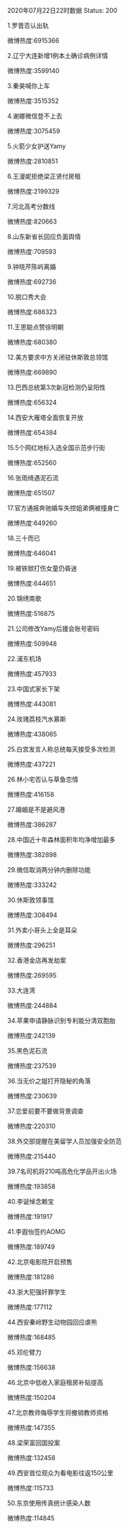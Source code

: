 2020年07月22日22时数据
Status: 200

1.罗晋否认出轨

微博热度:6915366

2.辽宁大连新增1例本土确诊病例详情

微博热度:3599140

3.秦昊喊你上车

微博热度:3515352

4.谢娜微信登不上去

微博热度:3075459

5.火箭少女护送Yamy

微博热度:2810851

6.王漫妮拒绝梁正贤付房租

微博热度:2199329

7.河北高考分数线

微博热度:820663

8.山东新省长回应负面舆情

微博热度:709593

9.钟晓芹陈屿离婚

微博热度:692736

10.脱口秀大会

微博热度:686323

11.王思聪点赞徐明朝

微博热度:680380

12.美方要求中方关闭驻休斯敦总领馆

微博热度:669890

13.巴西总统第3次新冠检测仍呈阳性

微博热度:656324

14.西安大雁塔全面恢复开放

微博热度:654384

15.5个网红地标入选全国示范步行街

微博热度:652560

16.张雨绮遇泥石流

微博热度:651507

17.官方通报奔驰婚车失控姐弟俩被撞身亡

微博热度:649260

18.三十而已

微博热度:646041

19.被铁锨打伤女童仍昏迷

微博热度:644651

20.锦绣南歌

微博热度:516875

21.公司修改Yamy后援会账号密码

微博热度:509948

22.浦东机场

微博热度:457933

23.中国式家长下架

微博热度:443081

24.玫瑰荔枝汽水慕斯

微博热度:438065

25.白宫发言人称总统每天接受多次检测

微博热度:437221

26.林小宅否认与草鱼恋情

微博热度:416158

27.婚姻是不是避风港

微博热度:386287

28.中国近十年森林面积年均净增加最多

微博热度:382898

29.微信取消两分钟内删除功能

微博热度:333242

30.休斯敦领事馆

微博热度:308494

31.外卖小哥头上全是耳朵

微博热度:296251

32.香港金店再发劫案

微博热度:269595

33.大连湾

微博热度:244884

34.苹果申请静脉识别专利能分清双胞胎

微博热度:242139

35.黑色泥石流

微博热度:237539

36.当无价之姐打开隐秘的角落

微博热度:230639

37.恋爱前要不要做背景调查

微博热度:220310

38.外交部提醒在美留学人员加强安全防范

微博热度:215440

39.7名司机将210吨高危化学品开出火场

微博热度:193858

40.李诞悼念赖宝

微博热度:191917

41.李遐怡签约AOMG

微博热度:189749

42.北京电影院开启预售

微博热度:181286

43.浙大犯强奸罪学生

微博热度:177112

44.西安秦岭野生动物园回应虐熊

微博热度:168485

45.邓伦臂力

微博热度:156638

46.北京中低收入家庭租房补贴提高

微博热度:150204

47.北京教师侮辱学生将撤销教师资格

微博热度:147355

48.梁荣富回国投案

微博热度:132458

49.西安首位观众为看电影往返150公里

微博热度:115733

50.东京使用传真统计感染人数

微博热度:114845

